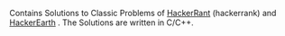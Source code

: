 Contains Solutions to Classic Problems of <a title="HackerRant Website Link" href="https://www.hackerrank.com/">HackerRant</a> (hackerrank) and <a title="HackerEarth Website Link" href="https://www.hackerearth.com">HackerEarth</a> . The Solutions are written in C/C++.</p>